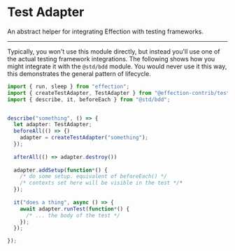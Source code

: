 # Test Adapter

An abstract helper for integrating Effection with testing frameworks.

---

Typically, you won't use this module directly, but instead you'll use one of the
actual testing framework integrations. The following shows how you might
integrate it with the `@std/bdd` module. You would never use it this way, this
demonstrates the general pattern of lifecycle.

```ts
import { run, sleep } from "effection";
import { createTestAdapter, TestAdapter } from "@effection-contrib/test-adapter";
import { describe, it, beforeEach } from "@std/bdd";


describe("something", () => {
  let adapter: TestAdapter;
  beforeAll(() => {)
    adapter = createTestAdapter("something");
  });
  
  afterAll(() => adapter.destroy())
  
  adapter.addSetup(function*() {
    /* do some setup. equivalent of beforeEach() */
	/* contexts set here will be visible in the test */*
  });
  
  it("does a thing", async () => {
    await adapter.runTest(function*() {
	  /* ... the body of the test */
	});
  });

});
```
